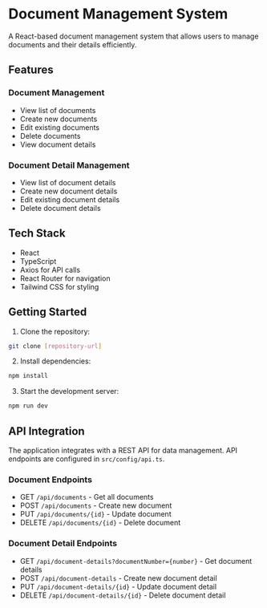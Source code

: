 # Document Management System

A React-based document management system that allows users to manage documents and their details efficiently.

## Features

### Document Management
- View list of documents
- Create new documents
- Edit existing documents
- Delete documents
- View document details

### Document Detail Management
- View list of document details
- Create new document details
- Edit existing document details
- Delete document details

## Tech Stack

- React
- TypeScript
- Axios for API calls
- React Router for navigation
- Tailwind CSS for styling

## Getting Started

1. Clone the repository:
```bash
git clone [repository-url]
```

2. Install dependencies:
```bash
npm install
```

3. Start the development server:
```bash
npm run dev
```

## API Integration

The application integrates with a REST API for data management. API endpoints are configured in `src/config/api.ts`.

### Document Endpoints
- GET `/api/documents` - Get all documents
- POST `/api/documents` - Create new document
- PUT `/api/documents/{id}` - Update document
- DELETE `/api/documents/{id}` - Delete document

### Document Detail Endpoints
- GET `/api/document-details?documentNumber={number}` - Get document details
- POST `/api/document-details` - Create new document detail
- PUT `/api/document-details/{id}` - Update document detail
- DELETE `/api/document-details/{id}` - Delete document detail
